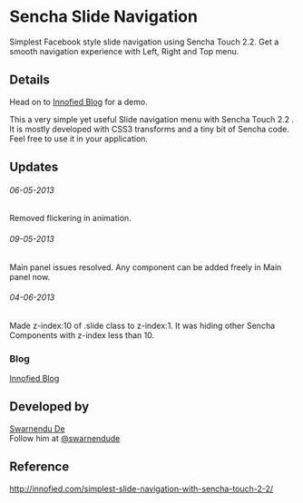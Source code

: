 # Sencha Slide Navigation

Simplest Facebook style slide navigation using Sencha Touch 2.2. Get a smooth navigation experience with Left, Right and Top menu.

## Details

Head on to <a target="_blank" href="http://innofied.com/simplest-slide-navigation-with-sencha-touch-2-2/">Innofied Blog</a> for a demo.

This a very simple yet useful Slide navigation menu with Sencha Touch 2.2 . It is mostly developed with CSS3 transforms and a tiny bit of Sencha code. Feel free to use it in your application.

## Updates

###### 06-05-2013
Removed flickering in animation.

###### 09-05-2013
Main panel issues resolved. Any component can be added freely in Main panel now.

###### 04-06-2013
Made z-index:10 of .slide class to z-index:1. It was hiding other Sencha Components with z-index less than 10.

### Blog

<a target="_blank" href="http://innofied.com/simplest-slide-navigation-with-sencha-touch-2-2/">Innofied Blog</a>

## Developed by

<a href="http://www.swarnendude.com" target="_blank">Swarnendu De</a> <br>
Follow him at <a href="https://twitter.com/swarnendude" href="_blank">@swarnendude</a>


## Reference
http://innofied.com/simplest-slide-navigation-with-sencha-touch-2-2/